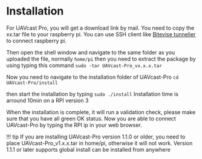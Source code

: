 # Installation

For UAVcast Pro, you will get a download link by mail. You need to copy the xx.tar file to your raspberry pi. 
You can use SSH client like [Bitevise tunnelier](https://dl.bitvise.com/BvSshClient-Inst.exe) to connect raspberry pi.

Then open the shell window and navigate to the same folder as you uploaded the file, normally ``home/pi``
then you need to extract the package by using typing this command `sudo -tar UAVcast-Pro_vx.x.x.tar`

Now you need to navigate to the installation folder of UAVcast-Pro
`cd UAVcast-Pro/install`

then start the installation by typing `sudo ./install`
Installation time is arround 10min on a RPI version 3

When the installation is complete, it will run a validation check, please make sure that you have all green OK status.
Now you are able to connect UAVcast-Pro by typing the RPI ip in your web browser.

!!! tip
    If you are installing UAVcast-Pro version 1.1.0 or older, you need to place UAVcast-Pro_v1.x.x.tar in home/pi, otherwise it will not work. 
    Version 1.1.1 or later supports global install can be installed from anywhere